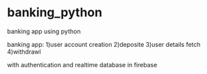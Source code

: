 # banking_python
banking app using python 

banking app:
1)user account creation
2)deposite
3)user details fetch
4)withdrawl 

with authentication and realtime database in firebase
